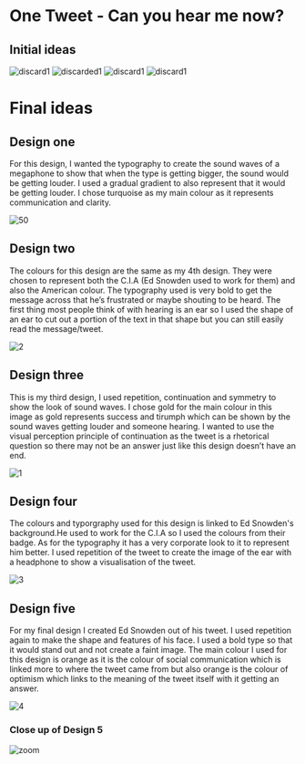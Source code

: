# One Tweet - Can you hear me now? 

## Initial ideas

![discard1](https://cloud.githubusercontent.com/assets/22593770/20682728/f9c8077a-b5a0-11e6-8a6d-507fdb524c35.jpg) 
![discarded1](https://cloud.githubusercontent.com/assets/22593770/20682806/6b30869e-b5a1-11e6-8e1b-9dce180d57a5.jpg)
![discard1](https://cloud.githubusercontent.com/assets/22593770/20682955/166024de-b5a2-11e6-9f37-e67736ceccfa.jpg)
![discard1](https://cloud.githubusercontent.com/assets/22593770/20683030/6247bcd6-b5a2-11e6-9505-d9ebca87737f.jpg)









# Final ideas

## Design one

For this design, I wanted the typography to create the sound waves of a megaphone to show that when the type is getting bigger, the sound would be getting louder. I used a gradual gradient to also represent that it would be getting louder. I chose turquoise as my main colour as it represents communication and clarity. 

![50](https://cloud.githubusercontent.com/assets/22593770/19626901/3644888e-9933-11e6-9033-f4d1f3208ca9.jpg)

## Design two

The colours for this design are the same as my 4th design. They were chosen to represent both the C.I.A (Ed Snowden used to work for them) and also the American colour. The typography used is very bold to get the message across that he’s frustrated or maybe shouting to be heard. The first thing most people think of with hearing is an ear so I used the shape of an ear to cut out a portion of the text in that shape but you can still easily read the message/tweet.

![2](https://cloud.githubusercontent.com/assets/22593770/19626980/16cd8e5e-9935-11e6-9a73-b2a80bcc5502.jpg)

## Design three

This is my third design, I used repetition, continuation and symmetry to show the look of sound waves. I chose gold for the main colour in this image as gold represents success and tirumph which can be shown by the sound waves getting louder and someone hearing. I wanted to use the visual perception principle of continuation as the tweet is a rhetorical question so there may not be an answer just like this design doesn’t have an end.

![1](https://cloud.githubusercontent.com/assets/22593770/19626984/29bc5c84-9935-11e6-90e2-0c634234708f.jpg)

## Design four

The colours and typorgraphy used for this design is linked to Ed Snowden's background.He used to work for the C.I.A so I used the colours from their badge. As for the typography it has a very corporate look to it to represent him better. I used repetition of the tweet to create the image of the ear with a headphone to show a visualisation of the tweet. 

![3](https://cloud.githubusercontent.com/assets/22593770/19626989/416ab902-9935-11e6-851f-0ade65d496b0.jpg)

## Design five

For my final design I created Ed Snowden out of his tweet. I used repetition again to make the shape and features of his face. I used a bold type so that it would stand out and not create a faint image. The main colour I used for this design is orange as it is the colour of social communication which is linked more to where the tweet came from but also orange is the colour of optimism which links to the meaning of the tweet itself with it getting an answer.

![4](https://cloud.githubusercontent.com/assets/22593770/19626990/4998fdb4-9935-11e6-92a8-5ba5b6ec7277.jpg)

### Close up of Design 5

![zoom](https://cloud.githubusercontent.com/assets/22593770/20685831/ef0bbb4e-b5ad-11e6-8cd8-58afd728eafa.jpg)


